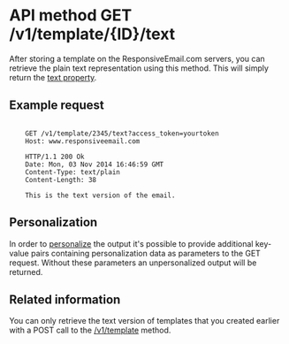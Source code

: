 # API method GET /v1/template/{ID}/text

After storing a template on the ResponsiveEmail.com servers, you
can retrieve the plain text representation using this method. This will simply return the
<a href="/support/json/property-text">text property</a>.

## Example request
<pre><code>
    GET /v1/template/2345/text?access_token=yourtoken
    Host: www.responsiveemail.com

    HTTP/1.1 200 Ok
    Date: Mon, 03 Nov 2014 16:46:59 GMT
    Content-Type: text/plain
    Content-Length: 38

    This is the text version of the email.
</code></pre>
## Personalization

In order to [personalize](/personalization) the output it's possible to
provide additional key-value pairs containing personalization data as parameters
to the GET request. Without these parameters an unpersonalized output
will be returned.

## Related information

You can only retrieve the text version of templates that you
created earlier with a POST call to the <a href="/support/api/post-template">/v1/template</a>
method.
